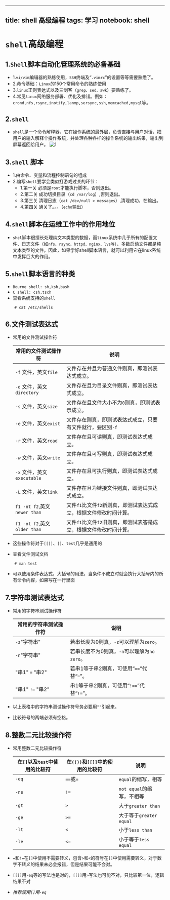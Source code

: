 <!--
 * @Author: your name
 * @Date: 2019-11-12 22:12:10
 * @LastEditTime: 2020-08-21 11:00:36
 * @LastEditors: your name
 * @Description: In User Settings Edit
 * @FilePath: \github\shell 编程实战（高级编程）\shell 高级编程.md
--> 
---
title: shell 高级编程
tags: 学习
notebook: shell
---
# `shell`高级编程
## 1.`Shell`脚本自动化管理系统的必备基础
* 1.`vi/vim`编辑器的熟练使用，`SSH`终端及“`.vimrc`”的设置等等需要熟悉了。
* 2.命令基础：`Linux`的150个常用命令的熟练使用
* 3.`linux`正则表达式以及三剑客（`grep、sed、awk`）要熟练了。
* 4.常见`linux`网络服务部署、优化及排错。例如：`crond,nfs,rsync,inotify,lanmp,sersync,ssh,memcached,mysql`等。
  
## 2.`shell`
* `shell`是一个命令解释器，它在操作系统的最外层，负责直接与用户对话，把用户的输入解释个操作系统，并处理各种各样的操作系统的输出结果，输出到屏幕返回给用户。
![1](https://ae01.alicdn.com/kf/H7afbd1b555db4aeb890aa50c230532d58.png)

## 3.`shell` 脚本
* 1.由命令、变量和流程控制语句的组成
* 2.编写`shell`要学会类似打游戏过关的环节：
  * 1.第一关 必须是`root`才能执行脚本，否则退出。
  * 2.第二关 成功切换目录（`cd /var/log`）,否则退出。
  * 3.第三关 清理日志（`cat /dev/null > messages`）,清理成功，在输出。
  * 4.第四关 通关了。。。（`echo`输出）
  
## 4.`shell`脚本在运维工作中的作用地位
* `shel`脚本很擅长处理纯文本类型的数据，而`linux`系统中几乎所有的配置文件、日志文件（如`nfs、rsync、httpd、nginx、lvs等`）、多数启动文件都是纯文本类型的文件。因此，如果学好shell脚本语言，就可以利用它在linux系统中发挥巨大的作用。

## 5.`shell`脚本语言的种类
* `Bourne shell: sh,ksh,bash`
* `C shell: csh,tsch`
* 查看系统支持的`shell`
```shell
    # cat /etc/shells
```

## 6.文件测试表达式
* 常用的文件测试操作符

  常用的文件测试操作符 | 说明
  -|-
  `-f` 文件，英文`file`|文件存在并且为普通文件则真，即测试表达式成立。
  `-d` 文件，英文`directory`|文件存在且为目录文件则真，即测试表达式成立。
  `-s` 文件，英文`size`|文件存在且文件大小不为`0`则真，即测试表示成立。
  `-e` 文件，英文`exist`|文件存在则真，即测试表达式成立，只要有文件就行，要区别`-f`
  `-r` 文件，英文`read`|文件存在且可读则真，即测试表达式成立。
  `-w` 文件，英文`write`|文件存在且可写则真，即测试表达式成立。
  `-x` 文件，英文`executable`|文件存在且可执行则真，即测试表达式成立。
  `-L` 文件，英文`link`|文件存在且为链接文件则真，即测试表达式成立。
  `f1 -nt f2`,英文`newer than`|文件`f1`比文件`f2`新则真，即测试表达式成立，根据文件修改时间计算。
  `f1 -ot f2`,英文`older than`|文件`f1`比文件`f2`旧则真，即测试表答是成立，根据文件修改时间计算。
* 这些操作符对于`[[]]`、`[]`、`test`几乎是通用的
* 查看文件测试文档
```shell
    # man test
```
* 可以使用条件表达式，大括号的用法，当条件不成立时就会执行大括号内的所有命令内容，如果写在一行里面

## 7.字符串测试表达式
* 常用的字符串测试操作符

    常用的字符串测试操作符|说明
    -|-
    `-z`"字符串"|若串长度为0则真，`-z`可以理解为`zero`。
    `-n`"字符串"|若串长度不为0则真，`-n`可以理解为`no zero`。
    "串1" `=` "串2"|若串1等于串2则真，可使用“`==`”代替“`=`”。
    "串1" `!=` "串2"|串1等于串2则真，可使用“`!==`”代替“`!=`”。

* 以上表格中的字符串测试操作符号务必要用`""`引起来。
* 比较符号的两端必须有空格。

## 8.整数二元比较操作符
* 常用整数二元比较操作符
  
  在`[]`以及`test`中使用的比较符|在`(())`和`[[]]`中的使用的比较符|说明
  -|-|-
  `-eq`|`==`或`=`|`equal`的缩写，相等
  `-ne`|`!=`|`not equal`的缩写，不相等
  `-gt`|`>`|大于`greater than`
  `-ge`|`>=`|大于等于`greater equal`
  `-lt`|`<`|小于`less than`
  `-le`|`<=`|小于等于`less equal`

* `=`和`!=`在`[]`中使用不需要转义，包含`>`和`<`的符号在`[]`中使用需要转义，对于数字不转义的结果未必会报错，但是结果可能不会对。
* `[[]]`用`-eq`等的写法也是对的，`[[]]`用`>`写法也可能不对，只比较第一位，逻辑结果不对
* *推荐使用`[]`用`-eq`*